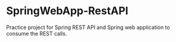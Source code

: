 # SpringWebApp-RestAPI
Practice project for Spring REST API and Spring web application to consume the REST calls.
